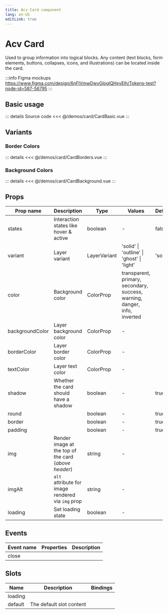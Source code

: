 ```yaml
---
title: Acv Card component
lang: en-US
editLink: true
---
```


# Acv Card

Used to group information into logical blocks.
Any content (text blocks, form elements, buttons, collapses, icons, and illustrations) can be located inside the card.

:::info Figma mockups
https://www.figma.com/design/6nFlVmwDwvGloglQHxyElh/Tokens-test?node-id=587-56795
:::

## Basic usage

<CardBasic />

::: details Source code
<<< @/demos/card/CardBasic.vue
:::

## Variants

<CardVariants />

### Border Colors

<CardBorders />

::: details
<<< @/demos/card/CardBorders.vue
:::

### Background Colors

<CardBackground />

::: details
<<< @/demos/card/CardBackground.vue
:::

## Props

| Prop name       | Description                                          | Type         | Values                                                                    | Default |
| --------------- | ---------------------------------------------------- | ------------ | ------------------------------------------------------------------------- | ------- |
| states          | Interaction states like hover & active               | boolean      | -                                                                         | false   |
| variant         | Layer variant                                        | LayerVariant | 'solid' \| 'outline' \| 'ghost' \| 'light'                                | 'solid' |
| color           | Background color                                     | ColorProp    | transparent, primary, secondary, success, warning, danger, info, inverted |         |
| backgroundColor | Layer background color                               | ColorProp    | -                                                                         |         |
| borderColor     | Layer border color                                   | ColorProp    | -                                                                         |         |
| textColor       | Layer text color                                     | ColorProp    | -                                                                         |         |
| shadow          | Whether the card should have a shadow                | boolean      | -                                                                         | true    |
| round           |                                                      | boolean      | -                                                                         | true    |
| border          |                                                      | boolean      | -                                                                         | true    |
| padding         |                                                      | boolean      | -                                                                         | true    |
| img             | Render image at the top of the card (_above header_) | string       | -                                                                         |         |
| imgAlt          | `alt` attribute for image rendered via `img` prop    | string       | -                                                                         |         |
| loading         | Set loading state                                    | boolean      | -                                                                         |         |

## Events

| Event name | Properties | Description |
| ---------- | ---------- | ----------- |
| close      |            |             |

## Slots

| Name    | Description              | Bindings |
| ------- | ------------------------ | -------- |
| loading |                          |          |
| default | The default slot content |          |
